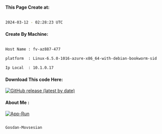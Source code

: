 
   
#### This Page Create at:

```bash

2024-03-12 - 02:28:23 UTC

```

#### Create By Machine:

```bash

Host Name : fv-az887-477

platform  : Linux-6.5.0-1016-azure-x86_64-with-debian-bookworm-sid

Ip Local  : 10.1.0.17

```
#### Download This code Here:

[![GitHub release (latest by date)](https://img.shields.io/github/v/release/Gosdan-Movsesian/Gosdan?style=for-the-badge&label=Download)](https://github.com/Gosdan-Movsesian/Gosdan/releases) 

</p> 

#### About Me :

[![App-Run](https://github.com/Gosdan-Movsesian/Gosdan/actions/workflows/App-Run.yml/badge.svg)](https://github.com/Gosdan-Movsesian/Gosdan/actions/workflows/App-Run.yml)

```bash

Gosdan-Movsesian

```

